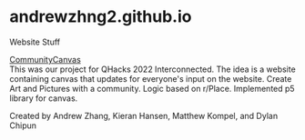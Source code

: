# andrewzhng2.github.io
Website Stuff

<ins>CommunityCanvas</ins>
<br/>
This was our project for QHacks 2022 Interconnected.
The idea is a website containing canvas that updates for everyone's input on the website.
Create Art and Pictures with a community. Logic based on r/Place.
Implemented p5 library for canvas.

Created by Andrew Zhang, Kieran Hansen, Matthew Kompel, and Dylan Chipun
